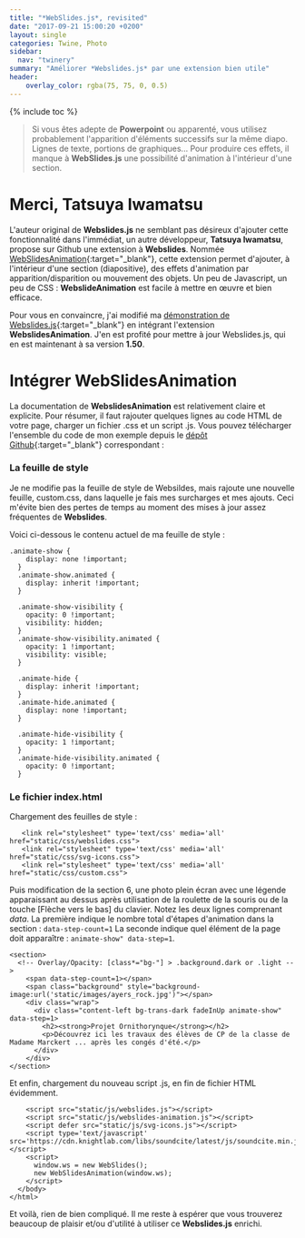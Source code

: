 ```yaml
---
title: "*WebSlides.js*, revisited"
date: "2017-09-21 15:00:20 +0200"
layout: single
categories: Twine, Photo
sidebar:
  nav: "twinery"
summary: "Améliorer *Webslides.js* par une extension bien utile"
header:
    overlay_color: rgba(75, 75, 0, 0.5)
---
```


{% include toc %}
>Si vous êtes adepte de **Powerpoint** ou apparenté, vous utilisez probablement l'apparition d'éléments successifs sur la même diapo. Lignes de texte, portions de graphiques... Pour produire ces effets, il manque à **WebSlides.js** une possibilité d'animation à l'intérieur d'une section.

# Merci, Tatsuya Iwamatsu

L'auteur original de **Webslides.js** ne semblant pas désireux d'ajouter cette fonctionnalité dans l'immédiat, un autre développeur, **Tatsuya Iwamatsu**, propose sur Github une extension à **Webslides**. Nommée [WebSlidesAnimation](https://github.com/iwamatsu0430/WebSlidesAnimation){:target="_blank"}, cette extension permet d'ajouter, à l'intérieur d'une section (diapositive), des effets d'animation par apparition/disparition ou mouvement des objets. Un peu de Javascript, un peu de CSS : **WebslideAnimation** est facile à mettre en œuvre et bien efficace. 

Pour vous en convaincre, j'ai modifié ma [démonstration de Webslides.js](https://www.bac-a-sable.eu/platypus/){:target="_blank"} en intégrant l'extension **WebslidesAnimation**. J'en est profité pour mettre à jour Webslides.js, qui en est maintenant à sa version **1.50**.

# Intégrer WebSlidesAnimation

La documentation de **WebslidesAnimation** est relativement claire et explicite. Pour résumer, il faut rajouter quelques lignes au code HTML de votre page, charger un fichier .css et un script .js. Vous pouvez télécharger l'ensemble du code de mon exemple depuis le [dépôt Github](https://github.com/marathon67/platypus){:target="_blank"} correspondant : 

### La feuille de style
Je ne modifie pas la feuille de style de Websildes, mais rajoute une nouvelle feuille, custom.css, dans laquelle je fais mes surcharges et mes ajouts. Ceci m'évite bien des pertes de temps au moment des mises à jour assez fréquentes de **Webslides**.

Voici ci-dessous le contenu actuel de ma feuille de style :

```
.animate-show {
    display: none !important;
  }
  .animate-show.animated {
    display: inherit !important;
  }
  
  .animate-show-visibility {
    opacity: 0 !important;
    visibility: hidden;
  }
  .animate-show-visibility.animated {
    opacity: 1 !important;
    visibility: visible;
  }
  
  .animate-hide {
    display: inherit !important;
  }
  .animate-hide.animated {
    display: none !important;
  }
  
  .animate-hide-visibility {
    opacity: 1 !important;
  }
  .animate-hide-visibility.animated {
    opacity: 0 !important;
  }
```
### Le fichier index.html

Chargement des feuilles de style :

```
   <link rel="stylesheet" type='text/css' media='all' href="static/css/webslides.css">
   <link rel="stylesheet" type='text/css' media='all' href="static/css/svg-icons.css">
   <link rel="stylesheet" type='text/css' media='all' href="static/css/custom.css">
```

Puis modification de la section 6, une photo plein écran avec une légende apparaissant au dessus après utilisation de la roulette de la souris ou de la touche [Flèche vers le bas] du clavier. 
Notez les deux lignes comprenant *data*. La première indique le nombre total d'étapes d'animation dans la section : `data-step-count=1` La seconde indique quel élément de la page doit apparaître : `animate-show" data-step=1`.

```
<section>
  <!-- Overlay/Opacity: [class*="bg-"] > .background.dark or .light -->
    <span data-step-count=1></span>
    <span class="background" style="background-image:url('static/images/ayers_rock.jpg')"></span>
    <div class="wrap">
      <div class="content-left bg-trans-dark fadeInUp animate-show" data-step=1>
        <h2><strong>Projet Ornithorynque</strong></h2>
        <p>Découvrez ici les travaux des élèves de CP de la classe de Madame Marckert ... après les congés d'été.</p>
      </div>
    </div> 
</section>
```
Et enfin, chargement du nouveau script .js, en fin de fichier HTML évidemment.

```
    <script src="static/js/webslides.js"></script>
    <script src="static/js/webslides-animation.js"></script>
    <script defer src="static/js/svg-icons.js"></script>
    <script type='text/javascript' src='https://cdn.knightlab.com/libs/soundcite/latest/js/soundcite.min.js'></script>
    <script>
      window.ws = new WebSlides();
      new WebSlidesAnimation(window.ws);
    </script>
  </body>
</html>
```


Et voilà, rien de bien compliqué. Il me reste à espérer que vous trouverez beaucoup de plaisir et/ou d'utilité à utiliser ce **Webslides.js** enrichi.